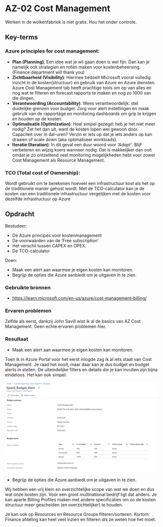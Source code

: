 # AZ-02 Cost Management
Werken in de wolkenfabriek is niet gratis. Hou het onder controle. 

## Key-terms
### **Azure principles for cost management**:
- **Plan (Planning)**; 
Een idee wat je wil gaan doen is wel fijn. Dan kan je namelijk ook strategien en rollen maken voor kostenbeheersing. (Finance department will thank you)
- **Zichtbaarheid (Visibility)**:
Hiermee bedoelt Microsoft vooral volledig inzicht in de kosten(structuur) en gebruik van Azure en Azure diensten. Azure Cost Management tab heeft prachtige tools om op van alles en nog wat te filteren en forecast rapports te maken en nog zo 1000 van die dingen. 
- **Verantwoording (Accountability)**: Wees verantwoordelijk: stel duidelijke grenzen voor budget. Zorg voor alert instellingen en maak gebruik van de rapportage en monitoring dashboards om grip te krijgen *en* houden op de kosten. 
- **Optimalisatie (Optimization)**: Heel simpel gezegd: heb je het niet meer nodig? Zet het dan uit, want de kosten lopen wel gewoon door. Capaciteit over in dal-uren? Verzin er iets op dat je iets anders op kan draaien of scale down (aka optimaliseer workloads). 
- **Iteratie (Iteration)**: In dit geval een duur woord voor *'Adapt'*. Blijf verbeteren en wijzig koers wanneer nodig. Dat is makkelijker dan ooit omdat je zo ontzettend veel monitoring mogelijkheden hebt voor zowel Cost Management als Resource Management. 


### **TCO (Total cost of Ownership)**:
Wordt gebruikt om te berekenen hoeveel een infrastructuur kost als het op de traditionele manier gehost wordt. Met de TCO-calculator kan je de kosten van een traditionele infrastructuur vergelijken met de kosten voor dezelfde infrastructuur op Azure

## Opdracht
Bestudeer:
- De Azure principes voor kostenmanagement
- De voorwaarden van de ‘Free subscription’
- Het verschil tussen CAPEX en OPEX.
- De TCO-calculator

Doen:
- Maak een alert aan waarmee je eigen kosten kan monitoren.
- Begrijp de opties die Azure aanbiedt om je uitgaven in te zien.


### Gebruikte bronnen
- https://learn.microsoft.com/en-us/azure/cost-management-billing/

### Ervaren problemen
Zelfde als eerst, dankzij John Savill wist ik al de basics van AZ Cost Management. Geen echte ervaren problemen hier. 

### Resultaat
- Maak een alert aan waarmee je eigen kosten kan monitoren.

Toen ik in Azure Portal voor het eerst inlogde zag ik al iets staat van Cost Management. Je raad het nooit, maar daar kan je dus budget en budget alerts in stellen. De uiteindelijke filters en details die je kan invullen zijn bijna eindeloos. Het kan ook simpel: 

![Budget](../00_includes/AZ-02_budget_alert.png)

- Begrijp de opties die Azure aanbiedt om je uitgaven in te zien.

Wij hebben een vrij klein en overzichtelijke scope van wat we doen en dus wat onze kosten zijn. Voor een groot multinational bedrijf ligt dat anders. Je kan aparte Billing Profiles maken met andere specificaties om zo de kosten structuur meer gescheiden (en overzichtelijker) te houden. 

Je kan ook op Resources en Resource Groups filteren/sorteren. Kortom: Finance afdeling kan heel veel inzien en filteren *als* ze weten hoe het moet. 